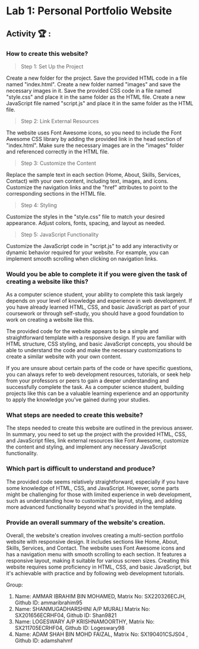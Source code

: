 # Lab 1: Personal Portfolio Website

## Activity 🏆 :

### How to create this website?
> Step 1: Set Up the Project

Create a new folder for the project.
Save the provided HTML code in a file named "index.html".
Create a new folder named "images" and save the necessary images in it.
Save the provided CSS code in a file named "style.css" and place it in the same folder as the HTML file.
Create a new JavaScript file named "script.js" and place it in the same folder as the HTML file.

> Step 2: Link External Resources

The website uses Font Awesome icons, so you need to include the Font Awesome CSS library by adding the provided link in the head section of "index.html".
Make sure the necessary images are in the "images" folder and referenced correctly in the HTML file.

> Step 3: Customize the Content

Replace the sample text in each section (Home, About, Skills, Services, Contact) with your own content, including text, images, and icons.
Customize the navigation links and the "href" attributes to point to the corresponding sections in the HTML file.

> Step 4: Styling

Customize the styles in the "style.css" file to match your desired appearance. Adjust colors, fonts, spacing, and layout as needed.

> Step 5: JavaScript Functionality

Customize the JavaScript code in "script.js" to add any interactivity or dynamic behavior required for your website. For example, you can implement smooth scrolling when clicking on navigation links.

### Would you be able to complete it if you were given the task of creating a website like this?
As a computer science student, your ability to complete this task largely depends on your level of knowledge and experience in web development. If you have already learned HTML, CSS, and basic JavaScript as part of your coursework or through self-study, you should have a good foundation to work on creating a website like this.

The provided code for the website appears to be a simple and straightforward template with a responsive design. If you are familiar with HTML structure, CSS styling, and basic JavaScript concepts, you should be able to understand the code and make the necessary customizations to create a similar website with your own content.

If you are unsure about certain parts of the code or have specific questions, you can always refer to web development resources, tutorials, or seek help from your professors or peers to gain a deeper understanding and successfully complete the task. As a computer science student, building projects like this can be a valuable learning experience and an opportunity to apply the knowledge you've gained during your studies.

### What steps are needed to create this website?
The steps needed to create this website are outlined in the previous answer. In summary, you need to set up the project with the provided HTML, CSS, and JavaScript files, link external resources like Font Awesome, customize the content and styling, and implement any necessary JavaScript functionality.

### Which part is difficult to understand and produce?
The provided code seems relatively straightforward, especially if you have some knowledge of HTML, CSS, and JavaScript. However, some parts might be challenging for those with limited experience in web development, such as understanding how to customize the layout, styling, and adding more advanced functionality beyond what's provided in the template.

### Provide an overall summary of the website's creation.
Overall, the website's creation involves creating a multi-section portfolio website with responsive design. It includes sections like Home, About, Skills, Services, and Contact. The website uses Font Awesome icons and has a navigation menu with smooth scrolling to each section. It features a responsive layout, making it suitable for various screen sizes. Creating this website requires some proficiency in HTML, CSS, and basic JavaScript, but it's achievable with practice and by following web development tutorials.


Group:
1. Name: AMMAR IBRAHIM BIN MOHAMED, Matrix No: SX220326ECJH, Github ID: ammaribrahim95
2. Name: SHANMUGADHARSHINI A/P MURALI Matrix No: SX201656ECRHF04, Github ID: Shan9821
3. Name: LOGESWARY A/P KRISHNAMOORTHY, Matrix No: SX211705ECRHF04, Github ID: Logeswary98
4. Name: ADAM SHAH BIN MOHD FAIZAL, Matrix No: SX190401CSJS04 , Github ID: adamshahmf
